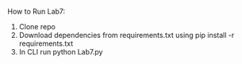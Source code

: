 How to Run Lab7:
1. Clone repo
2. Download dependencies from requirements.txt using pip install -r requirements.txt
3. In CLI run python Lab7.py